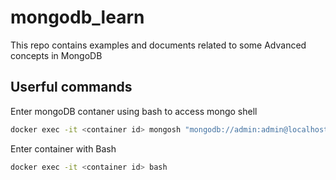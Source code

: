 # mongodb_learn
This repo contains examples and documents related to some Advanced concepts in MongoDB

## Userful commands

Enter mongoDB contaner using bash to access mongo shell

```sh
docker exec -it <container id> mongosh "mongodb://admin:admin@localhost:27017/mongolearn?authSource=admin"
```

Enter container with Bash

```sh
docker exec -it <container id> bash
```
